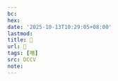 ```yaml
---
bc:
hex:
date: '2025-10-13T10:29:05+08:00'
lastmod:
title: 􂩶
url: 􂩶
tags: [噆]
src: DCCV
note:
---
```


